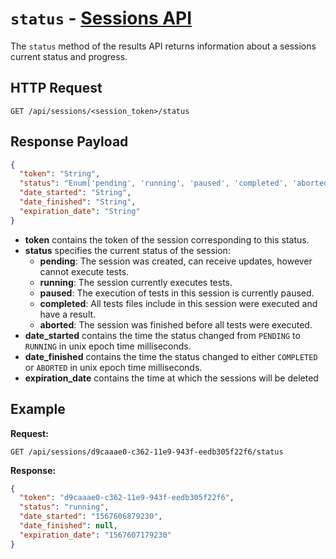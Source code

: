 # `status` - [Sessions API](../README.md#sessions-api)

The `status` method of the results API returns information about a sessions current status and progress.

## HTTP Request

`GET /api/sessions/<session_token>/status`

## Response Payload

```json
{
  "token": "String",
  "status": "Enum['pending', 'running', 'paused', 'completed', 'aborted']",
  "date_started": "String",
  "date_finished": "String",
  "expiration_date": "String"
}
```

- **token** contains the token of the session corresponding to this status.
- **status** specifies the current status of the session:
  - **pending**: The session was created, can receive updates, however cannot execute tests.
  - **running**: The session currently executes tests.
  - **paused**: The execution of tests in this session is currently paused.
  - **completed**: All tests files include in this session were executed and have a result.
  - **aborted**: The session was finished before all tests were executed.
- **date_started** contains the time the status changed from `PENDING` to `RUNNING` in unix epoch time milliseconds.
- **date_finished** contains the time the status changed to either `COMPLETED` or `ABORTED` in unix epoch time milliseconds.
- **expiration_date** contains the time at which the sessions will be deleted

## Example

**Request:**

`GET /api/sessions/d9caaae0-c362-11e9-943f-eedb305f22f6/status`

**Response:**

```json
{
  "token": "d9caaae0-c362-11e9-943f-eedb305f22f6",
  "status": "running",
  "date_started": "1567606879230",
  "date_finished": null,
  "expiration_date": "1567607179230"
}
```

